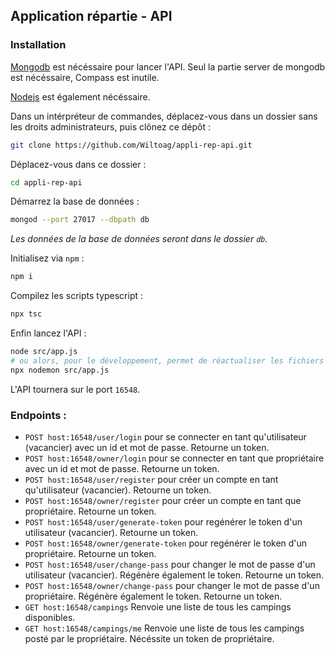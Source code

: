 ## Application répartie - API

### Installation

[Mongodb](https://www.mongodb.com/try/download/community?tck=docs_server) est nécéssaire pour lancer l'API. Seul la partie server de mongodb est nécéssaire, Compass est inutile.

[Nodejs](https://nodejs.org/en/download/) est également nécéssaire.

Dans un intérpréteur de commandes, déplacez-vous dans un dossier sans les droits administrateurs, puis clônez ce dépôt :

```bash
git clone https://github.com/Wiltoag/appli-rep-api.git
```

Déplacez-vous dans ce dossier :
```bash
cd appli-rep-api
```

Démarrez la base de données :
```bash
mongod --port 27017 --dbpath db
```
*Les données de la base de données seront dans le dossier `db`.*

Initialisez via `npm` :
```bash
npm i
```

Compilez les scripts typescript :
```bash
npx tsc
```

Enfin lancez l'API :
```bash
node src/app.js
# ou alors, pour le développement, permet de réactualiser les fichiers modifiés
npx nodemon src/app.js
```

L'API tournera sur le port `16548`.

### Endpoints :

- `POST host:16548/user/login` pour se connecter en tant qu'utilisateur (vacancier) avec un id et mot de passe. Retourne un token.
- `POST host:16548/owner/login` pour se connecter en tant que propriétaire avec un id et mot de passe. Retourne un token.
- `POST host:16548/user/register` pour créer un compte en tant qu'utilisateur (vacancier). Retourne un token.
- `POST host:16548/owner/register` pour créer un compte en tant que propriétaire. Retourne un token.
- `POST host:16548/user/generate-token` pour regénérer le token d'un utilisateur (vacancier). Retourne un token.
- `POST host:16548/owner/generate-token` pour regénérer le token d'un propriétaire. Retourne un token.
- `POST host:16548/user/change-pass` pour changer le mot de passe d'un utilisateur (vacancier). Régénère également le token. Retourne un token.
- `POST host:16548/owner/change-pass` pour changer le mot de passe d'un propriétaire. Régénère également le token. Retourne un token.
- `GET host:16548/campings` Renvoie une liste de tous les campings disponibles.
- `GET host:16548/campings/me` Renvoie une liste de tous les campings posté par le propriétaire. Nécéssite un token de propriétaire.
